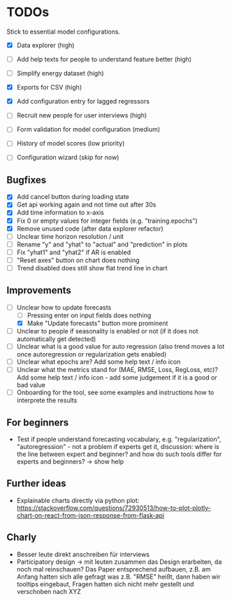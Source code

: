 # TODOs

Stick to essential model configurations.

- [x] Data explorer (high)
- [ ] Add help texts for people to understand feature better (high)
- [ ] Simplify energy dataset (high)
- [x] Exports for CSV (high)

- [x] Add configuration entry for lagged regressors

- [ ] Recruit new people for user interviews (high)

- [ ] Form validation for model configuration (medium)

- [ ] History of model scores (low priority)
- [ ] Configuration wizard (skip for now)

## Bugfixes

- [x] Add cancel button during loading state
- [x] Get api working again and not time out after 30s
- [x] Add time information to x-axis
- [x] Fix 0 or empty values for integer fields (e.g. "training.epochs")
- [x] Remove unused code (after data explorer refactor)
- [ ] Unclear time horizon resolution / unit
- [ ] Rename "y" and "yhat" to "actual" and "prediction" in plots
- [ ] Fix "yhat1" and "yhat2" if AR is enabled
- [ ] "Reset axes" button on chart does nothing
- [ ] Trend disabled does still show flat trend line in chart

## Improvements

- [ ] Unclear how to update forecasts
  - [ ] Pressing enter on input fields does nothing
  - [x] Make "Update forecasts" button more prominent
- [ ] Unclear to people if seasonality is enabled or not (if it does not automatically get detected)
- [ ] Unclear what is a good value for auto regression (also trend moves a lot once autoregression or regularization gets enabled)
- [ ] Unclear what epochs are? Add some help text / info icon
- [ ] Unclear what the metrics stand for (MAE, RMSE, Loss, RegLoss, etc)? Add some help text / info icon - add some judgement if it is a good or bad value
- [ ] Onboarding for the tool, see some examples and instructions how to interprete the results

## For beginners

- Test if people understand forecasting vocabulary, e.g. "regularization", "autoregression" - not a problem if experts get it, discussion: where is the line between expert and beginner? and how do such tools differ for experts and beginners? -> show help

## Further ideas

- Explainable charts directly via python plot: https://stackoverflow.com/questions/72930513/how-to-plot-plotly-chart-on-react-from-json-response-from-flask-api


## Charly

- Besser leute direkt anschreiben für interviews
- Participatory design -> mit leuten zusammen das Design erarbeiten, da noch mal reinschauen? Das Paper entsprechend aufbauen, z.B. am Anfang hatten sich alle gefragt was z.B. "RMSE" heißt, dann haben wir tooltips eingebaut, Fragen hatten sich nicht mehr gestellt und verschoben nach XYZ
